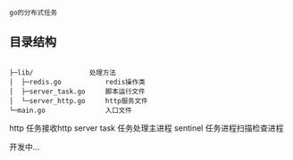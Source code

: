    go的分布式任务

## 目录结构

~~~

├─lib/              处理方法
│  ├─redis.go           redis操作类
│  ├─server_task.go     脚本运行文件
│  └─server_http.go     http服务文件
└─main.go               入口文件

~~~


http        任务接收http server
task        任务处理主进程
sentinel    任务进程扫描检查进程

开发中...

